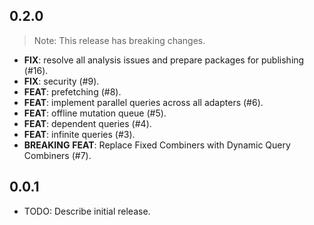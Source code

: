 ## 0.2.0

> Note: This release has breaking changes.

 - **FIX**: resolve all analysis issues and prepare packages for publishing (#16).
 - **FIX**: security (#9).
 - **FEAT**: prefetching (#8).
 - **FEAT**: implement parallel queries across all adapters (#6).
 - **FEAT**: offline mutation queue (#5).
 - **FEAT**: dependent queries (#4).
 - **FEAT**: infinite queries (#3).
 - **BREAKING** **FEAT**: Replace Fixed Combiners with Dynamic Query Combiners (#7).

## 0.0.1

* TODO: Describe initial release.
